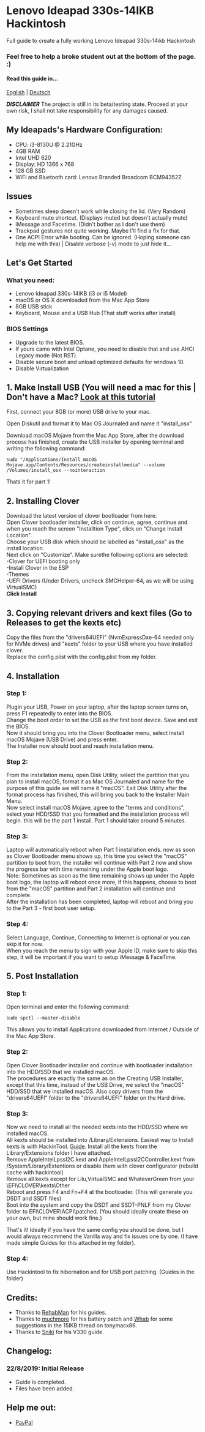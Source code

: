 # Lenovo Ideapad 330s-14IKB Hackintosh
Full guide to create a fully working Lenovo Ideapad 330s-14ikb Hackintosh

### Feel free to help a broke student out at the bottom of the page. :)

#### Read this guide in...
[English](README.md) | [Deutsch](README-DE.md)

***DISCLAIMER***
The project is still in its beta/testing state.
Proceed at your own risk, I shall not take responsibility for any damages caused.

## My Ideapads's Hardware Configuration:
- CPU: i3-8130U @ 2.21GHz
- 4GB RAM
- Intel UHD 620
- Display: HD 1366 x 768
- 128 GB SSD
- WiFi and Bluetooth card: Lenovo Branded Broadcom BCM94352Z

## Issues
- Sometimes sleep doesn't work while closing the lid. (Very Random)
- Keyboard mute shortcut. (Displays muted but doesn't actually mute)
- iMessage and Facetime. (Didn't bother as I don't use them)
- Trackpad gestures not quite working. Maybe I'll find a fix for that.
- One ACPI Error while booting. Can be ignored. (Hoping someone can help me with this) | Disable verbose (-v) mode to just hide it...

## Let's Get Started

### What you need:
- Lenovo Ideapad 330s-14IKB (i3 or i5 Model)
- macOS or OS X downloaded from the Mac App Store
- 8GB USB stick
- Keyboard, Mouse and a USB Hub (That stuff works after install)

### BIOS Settings
- Upgrade to the latest BIOS.
- If yours came with Intel Optane, you need to disable that and use AHCI Legacy mode (Not RST).
- Disable secure boot and unload optimized defaults for windows 10.
- Disable Virtualization

## 1. Make Install USB (You will need a mac for this | Don't have a Mac? [Look at this tutorial](MacVM.md)
First, connect your 8GB (or more) USB drive to your mac.

Open Diskutil and format it to Mac OS Journaled and name it "install_osx"

Download macOS Mojave from the Mac App Store, after the download process has finished, create the USB installer by opening terminal and writing the following command:

``` sudo "/Applications/Install macOS Mojave.app/Contents/Resources/createinstallmedia" --volume  /Volumes/install_osx --nointeraction ```

Thats it for part 1!

## 2. Installing Clover
Download the latest version of clover bootloader from here.<br>
Open Clover bootloader installer, click on continue, agree, continue and when you reach the screen "Installtion Type", click on "Change Install Location".<br>
Choose your USB disk which should be labelled as "install_osx" as the install location.<br>
Next click on "Customize". Make surethe following options are selected:<br>
-Clover for UEFI booting only<br>
-Install Clover in the ESP<br>
-Themes<br>
-UEFI Drivers (Under Drivers, uncheck SMCHelper-64, as we will be using VirtualSMC)<br>
**Click Install**

## 3. Copying relevant drivers and kext files (Go to Releases to get the kexts etc)
Copy the files from the "drivers64UEFI" (NvmExpressDxe-64 needed only for NVMe drives) and "kexts" folder to your USB where you have installed clover.<br>
Replace the config.plist with the config.plist from my folder.<br>

## 4. Installation

### Step 1:
Plugin your USB, Power on your laptop, after the laptop screen turns on, press F1 repeatedly to enter into the BIOS.<br>
Change the boot order to set the USB as the first boot device. Save and exit the BIOS.<br>
Now it should bring you into the Clover Bootloader menu, select Install macOS Mojave (USB Drive) and press enter.<br>
The Installer now should boot and reach installation menu.<br>

### Step 2:
From the installation menu, open Disk Utility, select the partition that you plan to install macOS, format it as Mac OS Journaled and name for the purpose of this guide we will name it "macOS". Exit Disk Utility after the format process has finished, this will bring you back to the Installer Main Menu. <br>
Now select install macOS Mojave, agree to the "terms and conditions", select your HDD/SSD that you formatted and the installation process will begin. this will be the part 1 install. Part 1 should take around 5 minutes. <br>

### Step 3:
Laptop will automatically reboot when Part 1 installation ends. now as soon as Clover Bootloader menu shows up, this time you select the "macOS" partition to boot from, the installer will continue with Part 2 now and show the progress bar with time remaining under the Apple boot logo. <br>
Note: Sometimes as soon as the time remaining shows up under the Apple boot logo, the laptop will reboot once more, if this happens, choose to boot from the "macOS" partition and Part 2 installation will continue and complete. <br>
After the installation has been completed, laptop will reboot and bring you to the Part 3 - first boot user setup.<br>

### Step 4:
Select Language, Continue, Connecting to Internet is optional or you can skip it for now.<br>
When you reach the menu to sign with your Apple ID, make sure to skip this step, it will be important if you want to setup iMessage & FaceTime.<br>

## 5. Post Installation
### Step 1: 
Open terminal and enter the following command:

``` sudo spctl --master-disable ```

This allows you to install Applications downloaded from Internet / Outside of the Mac App Store.

### Step 2:
Open Clover Bootloader installer and continue with bootloader installation into the HDD/SSD that we installed macOS.<br>
The procedures are exactly the same as on the Creating USB Installer, except that this time, instead of the USB Drive, we select the "macOS" HDD/SSD that we installed macOS. Also copy drivers from the "drivers64UEFI" folder to the "drivers64UEFI" folder on the Hard drive.<br>

### Step 3:

Now we need to install all the needed kexts into the HDD/SSD where we installed macOS. <br>
All kexts should be installed into /Library/Extensions. Easiest way to Install kexts is with HackinTool. [Guide](https://www.tonymacx86.com/threads/guide-installing-3rd-party-kexts-el-capitan-sierra-high-sierra-mojave.268964/). Install all the kexts from the Library/Extensions folder I have attached. <br>
Remove AppleIntelLpssI2C.kext and AppleIntelLpssI2CController.kext from /System/Library/Extentions or disable them with clover configurator (rebuild cache with hackintool) <br>
Remove all kexts except for Lilu,VirtualSMC and WhateverGreen from your \EFI\CLOVER\kexts\Other <br>
Reboot and press F4 and Fn+F4 at the bootloader. (This will generate you DSDT and SSDT files) <br>
Boot into the system and copy the DSDT and SSDT-PNLF from my Clover folder to EFI\CLOVER\ACPI\patched. (You should ideally create these on your own, but mine should work fine.) <br>

That's it! Ideally if you have the same config you should be done, but I would always recommend the Vanilla way and fix issues one by one. (I have made simple Guides for this attached in my folder).

### Step 4:
Use Hackintool to fix hibernation and for USB port patching. (Guides in the folder)

## Credits:
- Thanks to [RehabMan](https://www.tonymacx86.com/members/429483/) for his guides.
- Thanks to [muchmore](https://www.tonymacx86.com/members/698774/) for his battery patch and [Whab](https://www.tonymacx86.com/members/2096263/) for some suggestions in the 15IKB thread on tonymacx86.
- Thanks to [Sniki](https://www.tonymacx86.com/members/1501160/) for his V330 guide.

## Changelog:
### 22/8/2019: Initial Release
- Guide is completed.
- Files have been added.

## Help me out:
- [PayPal](https://www.paypal.com/paypalme2/quiiddev)